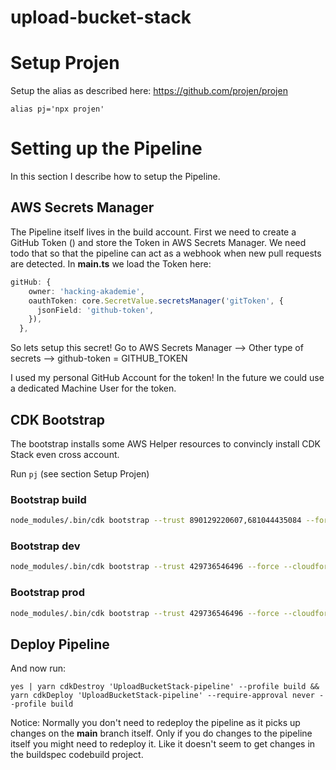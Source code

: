 # upload-bucket-stack

# Setup Projen
Setup the alias as described here: https://github.com/projen/projen

```
alias pj='npx projen'
```

# Setting up the Pipeline
In this section I describe how to setup the Pipeline.
## AWS Secrets Manager
The Pipeline itself lives in the build account. First we need to create a GitHub Token () and store the Token in AWS Secrets Manager. We need todo that so that the pipeline can act as a webhook when new pull requests are detected. In **main.ts** we load the Token here:

```ts
gitHub: {
    owner: 'hacking-akademie',
    oauthToken: core.SecretValue.secretsManager('gitToken', {
      jsonField: 'github-token',
    }),
  },
```
So lets setup this secret! Go to AWS Secrets Manager --> Other type of secrets --> github-token = GITHUB_TOKEN

I used my personal GitHub Account for the token! In the future we could use a dedicated Machine User for the token.

## CDK Bootstrap
The bootstrap installs some AWS Helper resources to convincly install CDK Stack even cross account.

Run `pj` (see section Setup Projen)

### Bootstrap build

```bash
node_modules/.bin/cdk bootstrap --trust 890129220607,681044435084 --force --cloudformation-execution-policies arn:aws:iam::aws:policy/AdministratorAccess aws://429736546496/eu-central-1 --profile build
```

### Bootstrap dev

```bash
node_modules/.bin/cdk bootstrap --trust 429736546496 --force --cloudformation-execution-policies arn:aws:iam::aws:policy/AdministratorAccess aws://890129220607/eu-central-1 --profile dev
```

### Bootstrap prod

```bash
node_modules/.bin/cdk bootstrap --trust 429736546496 --force --cloudformation-execution-policies arn:aws:iam::aws:policy/AdministratorAccess aws://681044435084/eu-central-1 --profile prod
```

## Deploy Pipeline

And now run:
```
yes | yarn cdkDestroy 'UploadBucketStack-pipeline' --profile build && yarn cdkDeploy 'UploadBucketStack-pipeline' --require-approval never --profile build
```

Notice: Normally you don't need to redeploy the pipeline as it picks up changes on the **main** branch itself. Only if you do changes to the pipeline itself you might need to redeploy it. Like it doesn't seem to get changes in the buildspec codebuild project.